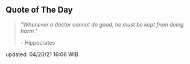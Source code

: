 ## Quote of The Day
> *"Whenever a doctor cannot do good, he must be kept from doing harm."*
>
>\- Hippocrates

updated: 04/20/21 16:06 WIB
